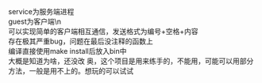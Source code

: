 service为服务端进程  
guest为客户端\n  
可以实现简单的客户端相互通信，发送格式为编号+空格+内容  
存在极其严重bug，问题在最后没注释的函数上  
编译直接使用make install后放入bin中  
大概是知道为啥，还没改
奥，这个项目是用来练手的，不能用，可能可以用部分方法，一般是用不上的。想玩的可以试试
